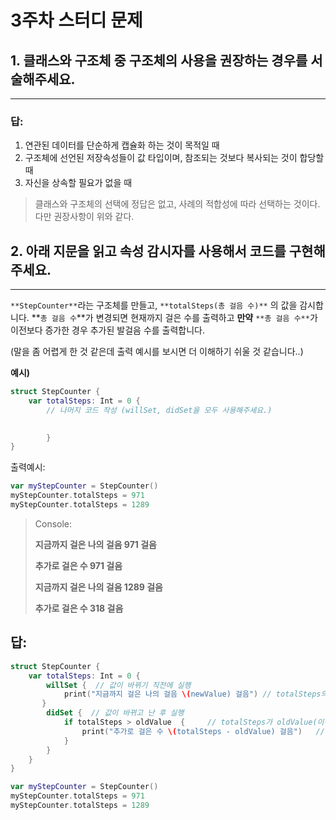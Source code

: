 # 3주차 스터디 문제

## 1.  클래스와 구조체 중 구조체의 사용을 권장하는 경우를 서술해주세요.

---

### 답:
1. 연관된 데이터를 단순하게 캡슐화 하는 것이 목적일 때
2. 구조체에 선언된 저장속성들이 값 타입이며, 참조되는 것보다 복사되는 것이 합당할 때
3. 자신을 상속할 필요가 없을 때

> 클래스와 구조체의 선택에 정답은 없고, 사례의 적합성에 따라 선택하는 것이다. 다만 권장사항이 위와 같다.
>

## 2. 아래 지문을 읽고 속성 감시자를 사용해서 코드를 구현해주세요.

---

`**StepCounter**`라는 구조체를 만들고, `**totalSteps(총 걸음 수)**` 의 값을 감시합니다. **`총 걸음 수`**가 변경되면 현재까지 걸은 수를 출력하고 **만약** `**총 걸음 수**`가 이전보다 증가한 경우 추가된 발걸음 수를 출력합니다.

(말을 좀 어렵게 한 것 같은데 출력 예시를 보시면 더 이해하기 쉬울 것 같습니다..)

**예시)**

```swift
struct StepCounter {
    var totalSteps: Int = 0 {
		// 나머지 코드 작성 (willSet, didSet을 모두 사용해주세요.)
		

		}
}
```

출력예시:

```swift
var myStepCounter = StepCounter()
myStepCounter.totalSteps = 971
myStepCounter.totalSteps = 1289
```

> Console:
> 
> 
> **지금까지 걸은 나의 걸음 971 걸음**
> 
> **추가로 걸은 수 971 걸음**
> 
> **지금까지 걸은 나의 걸음 1289 걸음**
> 
> **추가로 걸은 수 318 걸음**


## 답:
```swift
struct StepCounter {
    var totalSteps: Int = 0 {
        willSet {  // 값이 바뀌기 직전에 실행
            print("지금까지 걸은 나의 걸음 \(newValue) 걸음") // totalSteps의 newValue(변경되는 값)를 불러온다.
       }
        didSet {  // 값이 바뀌고 난 후 실행
            if totalSteps > oldValue  {     // totalSteps가 oldValue(이전 값)보다 작은 경우 아래를 출력한다.
                print("추가로 걸은 수 \(totalSteps - oldValue) 걸음")   // totalSteps의 oldValue(변경되기 이전의 값)에 현재값을 빼서 추가된 걸음 수를 출력한다.
            }
        }
    }
}

var myStepCounter = StepCounter()
myStepCounter.totalSteps = 971
myStepCounter.totalSteps = 1289
```
